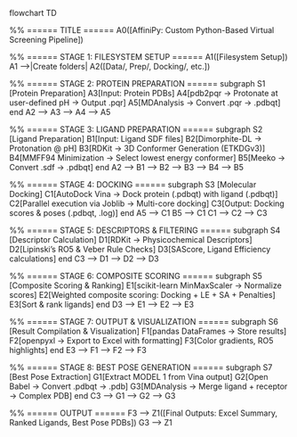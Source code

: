flowchart TD

%% ====== TITLE ======
    A0([AffiniPy: Custom Python-Based Virtual Screening Pipeline])

%% ====== STAGE 1: FILESYSTEM SETUP ======
    A1([Filesystem Setup])
    A1 -->|Create folders| A2([Data/, Prep/, Docking/, etc.])

%% ====== STAGE 2: PROTEIN PREPARATION ======
    subgraph S1 [Protein Preparation]
        A3[Input: Protein PDBs]
        A4[pdb2pqr → Protonate at user-defined pH → Output .pqr]
        A5[MDAnalysis → Convert .pqr → .pdbqt]
    end
    A2 --> A3 --> A4 --> A5

%% ====== STAGE 3: LIGAND PREPARATION ======
    subgraph S2 [Ligand Preparation]
        B1[Input: Ligand SDF files]
        B2[Dimorphite-DL → Protonation @ pH]
        B3[RDKit → 3D Conformer Generation (ETKDGv3)]
        B4[MMFF94 Minimization → Select lowest energy conformer]
        B5[Meeko → Convert .sdf → .pdbqt]
    end
    A2 --> B1 --> B2 --> B3 --> B4 --> B5

%% ====== STAGE 4: DOCKING ======
    subgraph S3 [Molecular Docking]
        C1[AutoDock Vina → Dock protein (.pdbqt) with ligand (.pdbqt)]
        C2[Parallel execution via Joblib → Multi-core docking]
        C3[Output: Docking scores & poses (.pdbqt, .log)]
    end
    A5 --> C1
    B5 --> C1
    C1 --> C2 --> C3

%% ====== STAGE 5: DESCRIPTORS & FILTERING ======
    subgraph S4 [Descriptor Calculation]
        D1[RDKit → Physicochemical Descriptors]
        D2[Lipinski’s RO5 & Veber Rule Checks]
        D3[SAScore, Ligand Efficiency calculations]
    end
    C3 --> D1 --> D2 --> D3

%% ====== STAGE 6: COMPOSITE SCORING ======
    subgraph S5 [Composite Scoring & Ranking]
        E1[scikit-learn MinMaxScaler → Normalize scores]
        E2[Weighted composite scoring: Docking + LE + SA + Penalties]
        E3[Sort & rank ligands]
    end
    D3 --> E1 --> E2 --> E3

%% ====== STAGE 7: OUTPUT & VISUALIZATION ======
    subgraph S6 [Result Compilation & Visualization]
        F1[pandas DataFrames → Store results]
        F2[openpyxl → Export to Excel with formatting]
        F3[Color gradients, RO5 highlights]
    end
    E3 --> F1 --> F2 --> F3

%% ====== STAGE 8: BEST POSE GENERATION ======
    subgraph S7 [Best Pose Extraction]
        G1[Extract MODEL 1 from Vina output]
        G2[Open Babel → Convert .pdbqt → .pdb]
        G3[MDAnalysis → Merge ligand + receptor → Complex PDB]
    end
    C3 --> G1 --> G2 --> G3

%% ====== OUTPUT ======
    F3 --> Z1([Final Outputs: Excel Summary, Ranked Ligands, Best Pose PDBs])
    G3 --> Z1
